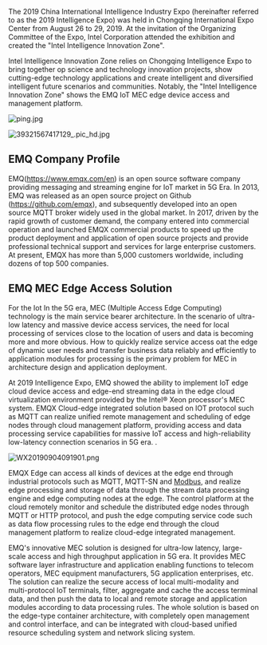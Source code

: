 The 2019 China International Intelligence Industry Expo (hereinafter referred to as the 2019 Intelligence Expo) was held in Chongqing International Expo Center from August 26 to 29, 2019. At the invitation of the Organizing Committee of the  Expo, Intel  Corporation attended the exhibition and created the "Intel Intelligence Innovation Zone".

Intel Intelligence Innovation Zone relies on Chongqing Intelligence Expo to bring together op science and technology innovation projects, show cutting-edge technology applications and create intelligent and diversified intelligent future scenarios and communities. Notably, the "Intel Intelligence Innovation Zone" shows the EMQ IoT MEC edge device access and management platform.

![ping.jpg](https://assets.emqx.com/images/e1faf74e8756f0c2965c3880fcaae306.jpg)

![39321567417129_.pic_hd.jpg](https://assets.emqx.com/images/7d2a2daab7ce2306a379bed2ad80a372.jpg)

## EMQ  Company Profile

EMQ(https://www.emqx.com/en) is an open source software company providing messaging and streaming engine for IoT market in 5G Era. In 2013, EMQ was released as an open source project on Github (https://github.com/emqx), and subsequently developed into an open source MQTT broker widely used in the global market. In 2017, driven by the rapid growth of customer demand, the company entered into commercial operation and launched EMQX commercial products to speed up the product deployment and application of open source projects and provide professional technical support and services for large enterprise customers. At present, EMQX has more than 5,000 customers worldwide, including dozens of top 500 companies.

## EMQ MEC Edge Access Solution

For the Iot In the 5G era, MEC (Multiple Access Edge Computing) technology is the main service bearer architecture. In the scenario of ultra-low latency and massive device access services, the need for local processing of services close to the location of users and data is becoming more and more obvious. How to quickly realize service access oat the edge of dynamic user needs and transfer business data reliably and efficiently to application modules for processing is the primary problem for MEC in architecture design and application deployment. 

At 2019 Intelligence Expo, EMQ showed the ability to implement IoT edge cloud device access and edge-end streaming data in the edge cloud virtualization environment provided by the Intel® Xeon processor's MEC system. EMQX Cloud-edge integrated solution based on IOT protocol such as MQTT can realize unified remote management and scheduling of edge nodes through cloud management platform, providing access and data processing service capabilities for massive IoT access and high-reliability low-latency connection scenarios in 5G era. .   

![WX20190904091901.png](https://assets.emqx.com/images/b4f68941832c0f64c63c646da308fad0.png)

EMQX Edge can access all kinds of devices at the edge end through industrial protocols such as MQTT, MQTT-SN and [Modbus](https://www.emqx.com/en/blog/building-modbus-based-iiot-app-with-neuron), and realize edge processing and storage of data through the stream data processing engine and edge computing nodes at the edge. The control platform at the cloud remotely monitor and schedule the distributed edge nodes through MQTT or HTTP protocol, and push the edge computing service code such as data flow processing rules to the edge end through the cloud management platform to realize cloud-edge integrated management.

EMQ's innovative MEC solution is designed for ultra-low latency, large-scale access and high throughput application in 5G era. It provides MEC software layer infrastructure and application enabling functions to telecom operators, MEC equipment manufacturers, 5G application enterprises, etc. The solution can realize the secure access of local multi-modality and multi-protocol IoT terminals, filter, aggregate and cache the access terminal data, and then push the data to local and remote storage and application modules according to data processing rules. The whole solution is based on the edge-type container architecture, with completely open management and control interface, and can be integrated with cloud-based unified resource scheduling system and network slicing system.
